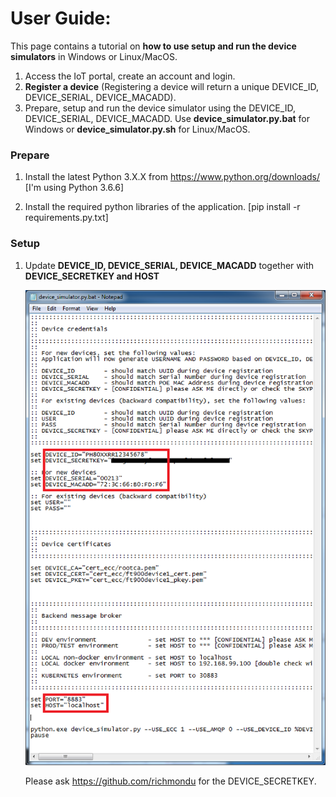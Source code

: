 # User Guide:

This page contains a tutorial on <b>how to use setup and run the device simulators</b> in Windows or Linux/MacOS. 

1. Access the IoT portal, create an account and login.
2. <b>Register a device</b> (Registering a device will return a unique DEVICE_ID, DEVICE_SERIAL, DEVICE_MACADD).
3. Prepare, setup and run the device simulator using the DEVICE_ID, DEVICE_SERIAL, DEVICE_MACADD.
   Use <b>device_simulator.py.bat</b> for Windows or <b>device_simulator.py.sh</b> for Linux/MacOS.


### Prepare

1. Install the latest Python 3.X.X from https://www.python.org/downloads/ [I'm using Python 3.6.6]

2. Install the required python libraries of the application. [pip install -r requirements.py.txt]


### Setup

1. Update <b>DEVICE_ID, DEVICE_SERIAL, DEVICE_MACADD</b> together with <b>DEVICE_SECRETKEY and HOST</b>

    <img src="../_images/device_simulator_py.png" width="600"/>

   Please ask https://github.com/richmondu for the DEVICE_SECRETKEY.


